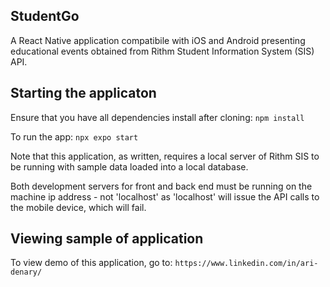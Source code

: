 ## StudentGo

A React Native application compatibile with iOS and Android presenting educational events obtained from Rithm Student Information System (SIS) API.

## Starting the applicaton

Ensure that you have all dependencies install after cloning:
`npm install`

To run the app:
`npx expo start`

Note that this application, as written, requires a local server of Rithm SIS to be running with sample data loaded into a local database.

Both development servers for front and back end must be running on the machine ip address - not 'localhost' as 'localhost' will issue the API calls to the mobile device, which will fail.

## Viewing sample of application

To view demo of this application, go to:
`https://www.linkedin.com/in/ari-denary/`